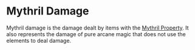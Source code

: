 # Mythril Damage
Mythril damage is the damage dealt by items with the [Mythril Property](../Items/Equipment/Material%20Properties/Mythril%20Property.md). It also represents the damage of pure arcane magic that does not use the elements to deal damage.
